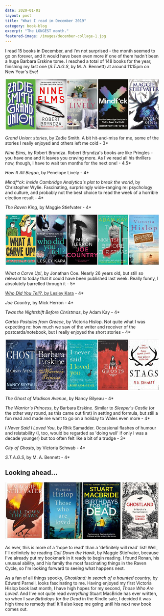 ```yaml
---
date: 2020-01-01
layout: post
title: "What I read in December 2019"
category: book-blog
excerpt: "The LONGEST month."
featured-image: /images/december-collage-1.jpg
---
```


I read 15 books in December, and I'm not surprised - the month seemed to go on forever, and it would have been even more if one of them hadn't been a huge Barbara Erskine tome. I reached a total of 148 books for the year, finishing my last one (<cite>S.T.A.G.S</cite>, by M. A. Bennett) at around 11:15pm on New Year's Eve!

![Grand Union, Nine Elms, How It All Began, Mindf*ck, The Raven King](/images/december-collage-1.jpg)

<cite>Grand Union: stories</cite>, by Zadie Smith. A bit hit-and-miss for me, some of the stories I really enjoyed and others left me cold - 3*

<cite>Nine Elms</cite>, by Robert Bryndza. Robert Bryndza's books are like Pringles - you have one and it leaves you craving more. As I've read all his thrillers now, though, I have to wait ten months for the next one! - 4.5*

<cite>How It All Began</cite>, by Penelope Lively - 4*

<cite>Mindf\*ck: inside Cambridge Analytica's plot to break the world</cite>, by Christopher Wylie. Fascinating, surprisingly wide-ranging re: psychology and culture, and probably not the best choice to read the week of a horrible election result - 4*

<cite>The Raven King</cite>, by Maggie Stiefvater - 4*

![What a Carve Up!, Who Did You Tell?, Joe Country, Twas the Nightshift Before Christmas, Cartes Postales from Greece](/images/december-collage-2.jpg)

<cite>What a Carve Up!</cite>, by Jonathan Coe. Nearly 26 years old, but still so relevant to today that it could have been published last week. Really funny, I absolutely barrelled through it - 5*

[<cite>Who Did You Tell?</cite>, by Lesley Kara](/who-did-you-tell-by-lesley-kara/) - 4*

<cite>Joe Country</cite>, by Mick Herron - 4*

<cite>Twas the Nightshift Before Christmas</cite>, by Adam Kay - 4*

<cite>Cartes Postales from Greece</cite>, by Victoria Hislop. Not quite what I was expecting re: how much we saw of the writer and receiver of the postcards/notebook, but I really enjoyed the short stories - 4*

![The Ghost of Madison Avenue, The Warrior's Princess, I Never Said I Loved You, City of Ghosts, S.T.A.G.S](/images/december-collage-3.jpg)

<cite>The Ghost of Madison Avenue</cite>, by Nancy Bilyeau - 4*

<cite>The Warrior's Princess</cite>, by Barbara Erskine. Similar to <cite>Sleeper's Castle</cite> (or the other way round, as this came out first) in setting and formula, but still a fun read and made me want to go on a holiday to Wales even more - 4*

<cite>I Never Said I Loved You</cite>, by Rhik Samadder. Occasional flashes of humour and relatability (I, too, would be regarded as 'doing well' if only I was a decade younger) but too often felt like a bit of a trudge - 3*

<cite>City of Ghosts</cite>, by Victoria Schwab - 4*

<cite>S.T.A.G.S</cite>, by M. A. Bennett - 4*

## Looking ahead...

![Call Down the Hawk, Those Who Are Loved, Birthdays for the Dead, Ghostland](/images/december-collage-4.jpg)

As ever, this is more of a 'hope to read' than a 'definitely will read' list! Well, I'll definitely be reading <cite>Call Down the Hawk</cite>, by Maggie Stiefvater, because I've already put my bookmark in it ready to begin reading. I found Ronan, his unusual ability, and his family the most fascinating things in the Raven Cycle, so I'm looking forward to seeing what happens next.

As a fan of all things spooky, <cite>Ghostland: in search of a haunted country</cite>, by Edward Parnell, looks fascinating to me. Having enjoyed my first Victoria Hislop book last month, I have high hopes for my second, <cite>Those Who Are Loved</cite>. And I've not quite read *everything* Stuart MacBride has ever written, so when I saw <cite>Birthdays for the Dead</cite> in the Kindle sale, I decided it was high time to remedy that! It'll also keep me going until his next new book comes out.
